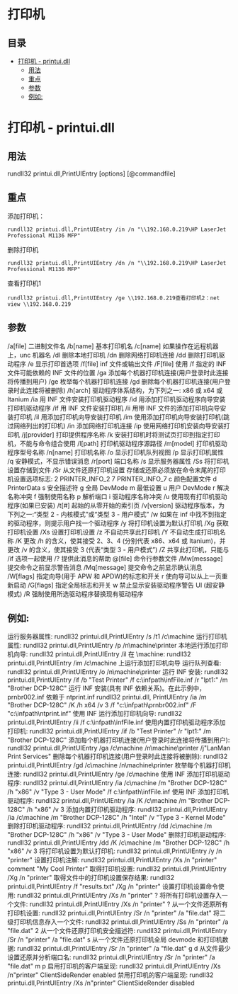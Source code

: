 # 打印机

## 目录

-   [打印机 - printui.dll](#打印机---printuidll)
    -   [用法](#用法)
    -   [重点](#重点)
    -   [参数](#参数)
    -   [例如:](#例如)

# 打印机 - printui.dll

## 用法

rundll32 printui.dll,PrintUIEntry \[options] \[@commandfile]

## 重点

添加打印机：

```纯文本
rundll32 printui.dll,PrintUIEntry /in /n "\\192.168.0.219\HP LaserJet Professional M1136 MFP"
```

删除打印机

```纯文本
rundll32 printui.dll,PrintUIEntry /dn /n "\\192.168.0.219\HP LaserJet Professional M1136 MFP"
```

查看打印机1

```纯文本
rundll32 printui.dll,PrintUIEntry /ge \\192.168.0.219查看打印机2：net view \\192.168.0.219
```

## 参数

/a\[file] 二进制文件名
/b\[name] 基本打印机名
/c\[name] 如果操作在远程机器上，unc 机器名
/dl 删除本地打印机
/dn 删除网络打印机连接
/dd 删除打印机驱动程序
/e 显示打印首选项
/f\[file] inf 文件或输出文件
/F\[file] 使用 /f 指定的 INF 文件可能依赖的 INF 文件的位置
/ga 添加每个机器打印机连接(用户登录时此连接将传播到用户)
/ge 枚举每个机器打印机连接
/gd 删除每个机器打印机连接(用户登录时此连接将被删除)
/h\[arch] 驱动程序体系结构，为下列之一: x86 或 x64 或 Itanium
/ia 用 INF 文件安装打印机驱动程序
/id 用添加打印机驱动程序向导安装打印机驱动程序
/if 用 INF 文件安装打印机
/ii 用带 INF 文件的添加打印机向导安装打印机
/il 用添加打印机向导安装打印机
/im 使用添加打印机向导安装打印机(跳过网络列出的打印机)
/in 添加网络打印机连接
/ip 使用网络打印机安装向导安装打印机
/j\[provider] 打印提供程序名称
/k 安装打印机时将测试页打印到指定打印机，不能与命令组合使用
/l\[path] 打印机驱动程序源路径
/m\[model] 打印机驱动程序型号名称
/n\[name] 打印机名称
/o 显示打印机队列视图
/p 显示打印机属性
/q 安静模式，不显示错误消息
/r\[port] 端口名称
/s 显示服务器属性
/Ss 将打印机设置存储到文件
/Sr 从文件还原打印机设置
存储或还原必须放在命令末尾的打印机设置选项标志:
2	PRINTER\_INFO\_2
7	PRINTER\_INFO\_7
c	颜色配置文件
d	PrinterData
s	安全描述符
g	全局 DevMode
m	最低设置
u	用户 DevMode
r	解决名称冲突
f	强制使用名称
p	解析端口
i	驱动程序名称冲突
/u 使用现有打印机驱动程序(如果已安装)
/t\[#] 起始的从零开始的索引页
/v\[version] 驱动程序版本，为下列之一:“类型 2 - 内核模式”或“类型 3 - 用户模式”
/w 如果在 inf 中找不到指定的驱动程序，则提示用户找一个驱动程序
/y 将打印机设置为默认打印机
/Xg 获取打印机设置
/Xs 设置打印机设置
/z 不自动共享此打印机
/Y 不自动生成打印机名称
/K 更改 /h 的含义，使其接受 2、3、4 (分别代表 x86、x64 或 Itanium)，并更改 /v 的含义，使其接受 3 (代表“类型 3 - 用户模式”)
/Z 共享此打印机，只能与 /if 选项一起使用
/? 提供此消息的帮助
@\[file] 命令行参数文件
/Mw\[message] 提交命令之前显示警告消息
/Mq\[message] 提交命令之前显示确认消息
/W\[flags] 指定向导(用于 APW 和 APDW)的标志和开关
r	使向导可以从上一页重新启动
/G\[flags] 指定全局标志和开关
w	禁止显示安装驱动程序警告 UI (超安静模式)
/R 强制使用所选驱动程序替换现有驱动程序

## 例如:

运行服务器属性:
rundll32 printui.dll,PrintUIEntry /s /t1 /c\machine
运行打印机属性:
rundll32 printui.dll,PrintUIEntry /p /n\machine\printer
本地运行添加打印机向导:
rundll32 printui.dll,PrintUIEntry /il
在 \machine:
rundll32 printui.dll,PrintUIEntry /im /c\machine 上运行添加打印机向导
运行队列查看:
rundll32 printui.dll,PrintUIEntry /o /n\machine\printer
运行 INF 安装:
rundll32 printui.dll,PrintUIEntry /if /b "Test Printer" /f c:\infpath\infFile.inf /r "lpt1:" /m "Brother DCP-128C"
运行 INF 安装(具有 INF 依赖关系)。在此示例中，prnbr002.inf 依赖于 ntprint.inf
rundll32 printui.dll, PrintUIEntry /ia /m "Brother DCP-128C" /K /h x64 /v 3 /f "c:\infpath\prnbr002.inf" /F "c:\infpath\ntprint.inf"
使用 INF 运行添加打印机向导:
rundll32 printui.dll,PrintUIEntry /ii /f c:\infpath\infFile.inf
使用内置打印机驱动程序添加打印机:
rundll32 printui.dll,PrintUIEntry /if /b "Test Printer" /r "lpt1:" /m "Brother DCP-128C"
添加每个机器打印机连接(用户登录时此连接将传播到用户):
rundll32 printui.dll,PrintUIEntry /ga /c\machine /n\machine\printer /j"LanMan Print Services"
删除每个机器打印机连接(用户登录时此连接将被删除):
rundll32 printui.dll,PrintUIEntry /gd /c\machine /n\machine\printer
枚举每个机器打印机连接:
rundll32 printui.dll,PrintUIEntry /ge /c\machine
使用 INF 添加打印机驱动程序:
rundll32 printui.dll,PrintUIEntry /ia /c\machine /m "Brother DCP-128C" /h "x86" /v "Type 3 - User Mode" /f c:\infpath\infFile.inf
使用 INF 添加打印机驱动程序:
rundll32 printui.dll,PrintUIEntry /ia /K /c\machine /m "Brother DCP-128C" /h "x86" /v 3
添加内置打印机驱动程序:
rundll32 printui.dll,PrintUIEntry /ia /c\machine /m "Brother DCP-128C" /h "Intel" /v "Type 3 - Kernel Mode"
删除打印机驱动程序:
rundll32 printui.dll,PrintUIEntry /dd /c\machine /m "Brother DCP-128C" /h "x86" /v "Type 3 - User Mode"
删除打印机驱动程序:
rundll32 printui.dll,PrintUIEntry /dd /K /c\machine /m "Brother DCP-128C" /h "x86" /v 3
将打印机设置为默认打印机:
rundll32 printui.dll,PrintUIEntry /y /n "printer"
设置打印机注解:
rundll32 printui.dll,PrintUIEntry /Xs /n  "printer" comment "My Cool Printer"
取得打印机设置:
rundll32 printui.dll,PrintUIEntry /Xg /n "printer"
取得文件中的打印机设置保存结果:
rundll32 printui.dll,PrintUIEntry /f "results.txt" /Xg /n "printer"
设置打印机设置命令使用:
rundll32 printui.dll,PrintUIEntry /Xs /n "printer" ?
将所有打印机设置存入一个文件:
rundll32 printui.dll,PrintUIEntry /Xs /n "printer" ?
从一个文件还原所有打印机设置:
rundll32 printui.dll,PrintUIEntry /Sr /n "printer" /a "file.dat"
将二级打印机信息存入一个文件:
rundll32 printui.dll,PrintUIEntry /Ss /n "printer" /a "file.dat" 2
从一个文件还原打印机安全描述符:
rundll32 printui.dll,PrintUIEntry /Sr /n "printer" /a "file.dat" s
从一个文件还原打印机全局 devmode 和打印机数据:
rundll32 printui.dll,PrintUIEntry /Sr /n "printer" /a "file.dat" g d
从文件最少设置还原并分析端口名:
rundll32 printui.dll,PrintUIEntry /Sr /n "printer" /a "file.dat" m p
启用打印机的客户端呈现:
rundll32 printui.dll,PrintUIEntry /Xs /n"printer" ClientSideRender enabled
禁用打印机的客户端呈现:
rundll32 printui.dll,PrintUIEntry /Xs /n"printer" ClientSideRender disabled
